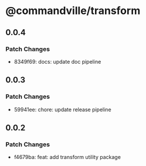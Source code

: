 # @commandville/transform

## 0.0.4

### Patch Changes

- 8349f69: docs: update doc pipeline

## 0.0.3

### Patch Changes

- 59941ee: chore: update release pipeline

## 0.0.2

### Patch Changes

- f4679ba: feat: add transform utility package
